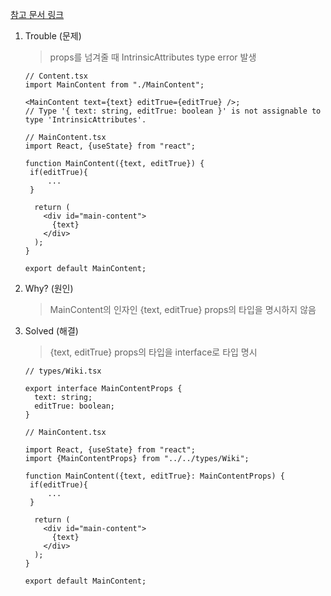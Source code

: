 [참고 문서 링크](https://space-rumi.tistory.com/102#google_vignette)

1. Trouble (문제)

   > props를 넘겨줄 때 IntrinsicAttributes type error 발생

   ```tsx
   // Content.tsx
   import MainContent from "./MainContent";

   <MainContent text={text} editTrue={editTrue} />;
   // Type '{ text: string, editTrue: boolean }' is not assignable to type 'IntrinsicAttributes'.
   ```

   ```tsx
   // MainContent.tsx
   import React, {useState} from "react";

   function MainContent({text, editTrue}) {
   	if(editTrue){
   		...
   	}

     return (
       <div id="main-content">
         {text}
       </div>
     );
   }

   export default MainContent;
   ```

2. Why? (원인)

   > MainContent의 인자인 {text, editTrue} props의 타입을 명시하지 않음

3. Solved (해결)

   > {text, editTrue} props의 타입을 interface로 타입 명시

   ```tsx
   // types/Wiki.tsx

   export interface MainContentProps {
     text: string;
     editTrue: boolean;
   }
   ```

   ```tsx
   // MainContent.tsx

   import React, {useState} from "react";
   import {MainContentProps} from "../../types/Wiki";

   function MainContent({text, editTrue}: MainContentProps) {
   	if(editTrue){
   		...
   	}

     return (
       <div id="main-content">
         {text}
       </div>
     );
   }

   export default MainContent;
   ```
